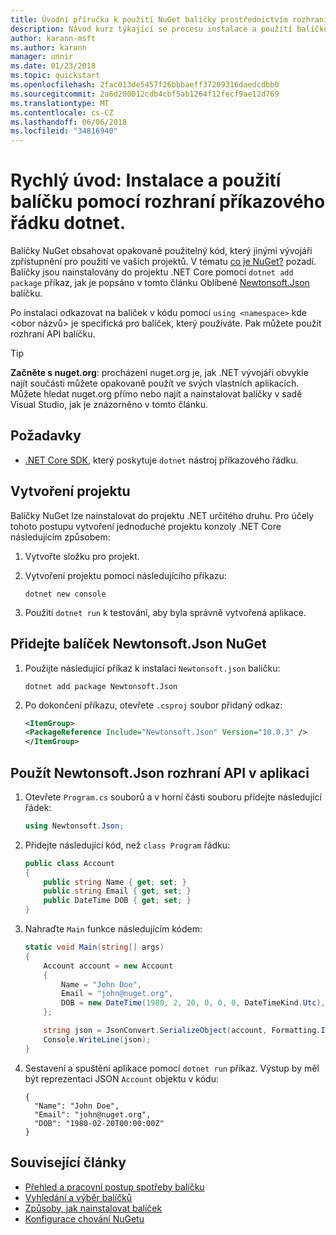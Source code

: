 ```yaml
---
title: Úvodní příručka k použití NuGet balíčky prostřednictvím rozhraní příkazového řádku dotnet.
description: Návod kurz týkající se procesu instalace a použití balíčku NuGet v projektu .NET Core.
author: karann-msft
ms.author: karann
manager: unnir
ms.date: 01/23/2018
ms.topic: quickstart
ms.openlocfilehash: 2fac013de5457f26bbbaeff37209316daedcdbb0
ms.sourcegitcommit: 2a6d200012cdb4cbf5ab1264f12fecf9ae12d769
ms.translationtype: MT
ms.contentlocale: cs-CZ
ms.lasthandoff: 06/06/2018
ms.locfileid: "34816940"
---
```

# <a name="quickstart-install-and-use-a-package-using-the-dotnet-cli"></a>Rychlý úvod: Instalace a použití balíčku pomocí rozhraní příkazového řádku dotnet.

Balíčky NuGet obsahovat opakovaně použitelný kód, který jinými vývojáři zpřístupnění pro použití ve vašich projektů. V tématu [co je NuGet?](../What-is-NuGet.md) pozadí. Balíčky jsou nainstalovány do projektu .NET Core pomocí `dotnet add package` příkaz, jak je popsáno v tomto článku Oblíbené [Newtonsoft.Json](https://www.nuget.org/packages/Newtonsoft.Json/) balíčku.

Po instalaci odkazovat na balíček v kódu pomocí `using <namespace>` kde \<obor názvů\> je specifická pro balíček, který používáte. Pak můžete použít rozhraní API balíčku.

> [!Tip]
> **Začněte s nuget.org**: procházení nuget.org je, jak .NET vývojáři obvykle najít součásti můžete opakovaně použít ve svých vlastních aplikacích. Můžete hledat nuget.org přímo nebo najít a nainstalovat balíčky v sadě Visual Studio, jak je znázorněno v tomto článku.

## <a name="prerequisites"></a>Požadavky

- [.NET Core SDK](https://www.microsoft.com/net/download/), který poskytuje `dotnet` nástroj příkazového řádku.

## <a name="create-a-project"></a>Vytvoření projektu

Balíčky NuGet lze nainstalovat do projektu .NET určitého druhu. Pro účely tohoto postupu vytvoření jednoduché projektu konzoly .NET Core následujícím způsobem:

1. Vytvořte složku pro projekt.

1. Vytvoření projektu pomocí následujícího příkazu:

    ```cli
    dotnet new console
    ```

1. Použití `dotnet run` k testování, aby byla správně vytvořená aplikace.

## <a name="add-the-newtonsoftjson-nuget-package"></a>Přidejte balíček Newtonsoft.Json NuGet

1. Použijte následující příkaz k instalaci `Newtonsoft.json` balíčku:

    ```cli
    dotnet add package Newtonsoft.Json
    ```

2. Po dokončení příkazu, otevřete `.csproj` soubor přidaný odkaz:

    ```xml
   <ItemGroup>
    <PackageReference Include="Newtonsoft.Json" Version="10.0.3" />
   </ItemGroup>
    ```

## <a name="use-the-newtonsoftjson-api-in-the-app"></a>Použít Newtonsoft.Json rozhraní API v aplikaci

1. Otevřete `Program.cs` souborů a v horní části souboru přidejte následující řádek:

    ```cs
    using Newtonsoft.Json;
    ```

1. Přidejte následující kód, než `class Program` řádku:

    ```cs
    public class Account
    {
        public string Name { get; set; }
        public string Email { get; set; }
        public DateTime DOB { get; set; }
    }
    ```

1. Nahraďte `Main` funkce následujícím kódem:

    ```cs
    static void Main(string[] args)
    {
        Account account = new Account
        {
            Name = "John Doe",
            Email = "john@nuget.org",
            DOB = new DateTime(1980, 2, 20, 0, 0, 0, DateTimeKind.Utc),
        };

        string json = JsonConvert.SerializeObject(account, Formatting.Indented);
        Console.WriteLine(json);
    }
    ```

1. Sestavení a spuštění aplikace pomocí `dotnet run` příkaz. Výstup by měl být reprezentaci JSON `Account` objektu v kódu:

    ```output
    {
      "Name": "John Doe",
      "Email": "john@nuget.org",
      "DOB": "1980-02-20T00:00:00Z"
    }
    ```

## <a name="related-articles"></a>Související články

- [Přehled a pracovní postup spotřeby balíčku](../consume-packages/overview-and-workflow.md)
- [Vyhledání a výběr balíčků](../consume-packages/finding-and-choosing-packages.md)
- [Způsoby, jak nainstalovat balíček](../consume-packages/ways-to-install-a-package.md)
- [Konfigurace chování NuGetu](../consume-packages/configuring-nuget-behavior.md)

